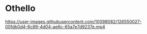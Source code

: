 # Othello


https://user-images.githubusercontent.com/10098082/126550027-00fdb0d4-6c89-4d04-ae6c-65a7e7d9237e.mp4

